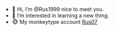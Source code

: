 - 👋 Hi, I’m @Rus1999 nice to meet you.
- 👀 I’m interested in learning a new thing.
- 🐵 My monkeytype account [Rus07](https://monkeytype.com/profile/Rus07)

<!---
Rus1999/Rus1999 is a ✨ special ✨ repository because its `README.md` (this file) appears on your GitHub profile.
You can click the Preview link to take a look at your changes.
--->
